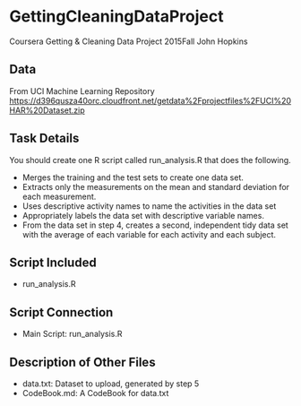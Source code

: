 # GettingCleaningDataProject
Coursera Getting &amp; Cleaning Data Project 2015Fall John Hopkins

## Data
From UCI Machine Learning Repository<br>
https://d396qusza40orc.cloudfront.net/getdata%2Fprojectfiles%2FUCI%20HAR%20Dataset.zip

## Task Details
You should create one R script called run_analysis.R that does the following. 

* Merges the training and the test sets to create one data set.
* Extracts only the measurements on the mean and standard deviation for each measurement. 
* Uses descriptive activity names to name the activities in the data set
* Appropriately labels the data set with descriptive variable names. 
* From the data set in step 4, creates a second, independent tidy data set with the average of each variable for each activity and each subject.

## Script Included

* run_analysis.R

## Script Connection

* Main Script: run_analysis.R

## Description of Other Files

* data.txt: Dataset to upload, generated by step 5
* CodeBook.md: A CodeBook for data.txt


